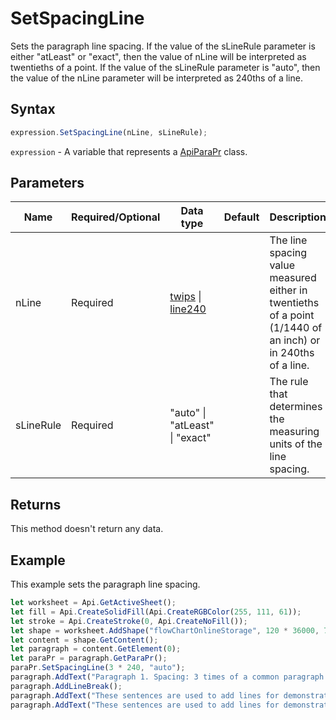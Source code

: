 # SetSpacingLine

Sets the paragraph line spacing. If the value of the sLineRule parameter is either 
"atLeast" or "exact", then the value of nLine will be interpreted as twentieths of a point. If 
the value of the sLineRule parameter is "auto", then the value of the 
nLine parameter will be interpreted as 240ths of a line.

## Syntax

```javascript
expression.SetSpacingLine(nLine, sLineRule);
```

`expression` - A variable that represents a [ApiParaPr](../ApiParaPr.md) class.

## Parameters

| **Name** | **Required/Optional** | **Data type** | **Default** | **Description** |
| ------------- | ------------- | ------------- | ------------- | ------------- |
| nLine | Required | [twips](../../Enumeration/twips.md) \| [line240](../../Enumeration/line240.md) |  | The line spacing value measured either in twentieths of a point (1/1440 of an inch) or in 240ths of a line. |
| sLineRule | Required | "auto" \| "atLeast" \| "exact" |  | The rule that determines the measuring units of the line spacing. |

## Returns

This method doesn't return any data.

## Example

This example sets the paragraph line spacing.

```javascript editor-xlsx
let worksheet = Api.GetActiveSheet();
let fill = Api.CreateSolidFill(Api.CreateRGBColor(255, 111, 61));
let stroke = Api.CreateStroke(0, Api.CreateNoFill());
let shape = worksheet.AddShape("flowChartOnlineStorage", 120 * 36000, 70 * 36000, fill, stroke, 0, 2 * 36000, 0, 3 * 36000);
let content = shape.GetContent();
let paragraph = content.GetElement(0);
let paraPr = paragraph.GetParaPr();
paraPr.SetSpacingLine(3 * 240, "auto");
paragraph.AddText("Paragraph 1. Spacing: 3 times of a common paragraph line spacing.");
paragraph.AddLineBreak();
paragraph.AddText("These sentences are used to add lines for demonstrative purposes. ");
paragraph.AddText("These sentences are used to add lines for demonstrative purposes. ");
```
